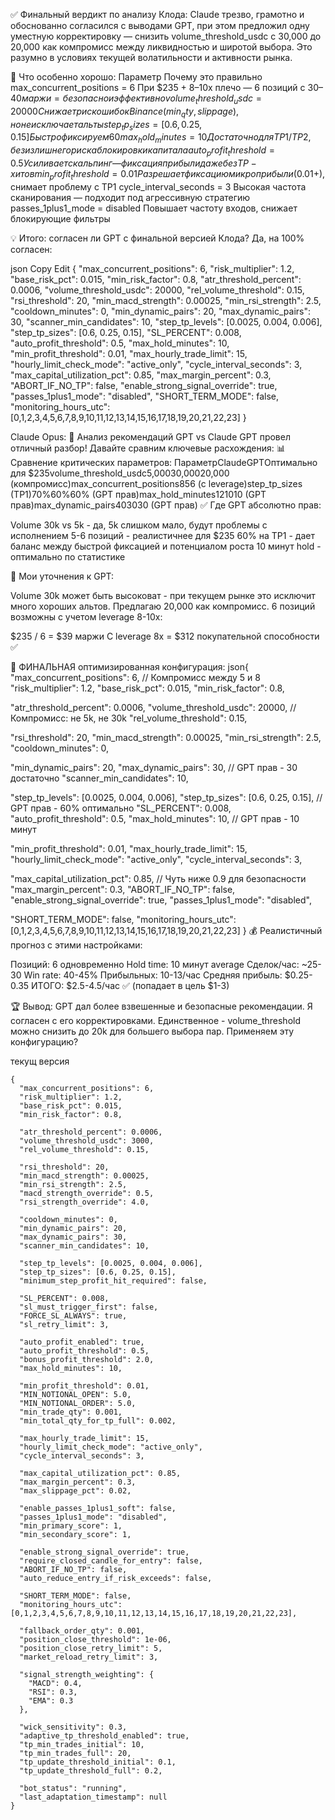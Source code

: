 ✅ Финальный вердикт по анализу Клода:
Claude трезво, грамотно и обоснованно согласился с выводами GPT, при этом предложил одну уместную корректировку — снизить volume_threshold_usdc с 30,000 до 20,000 как компромисс между ликвидностью и широтой выбора. Это разумно в условиях текущей волатильности и активности рынка.

📌 Что особенно хорошо:
Параметр Почему это правильно
max_concurrent_positions = 6 При $235 + 8–10x плечо — 6 позиций с $30–40 маржи = безопасно и эффективно
volume_threshold_usdc = 20000 Снижает риск ошибок Binance (min_qty, slippage), но не исключает альты
step_tp_sizes = [0.6, 0.25, 0.15] Быстро фиксируем 60%, но оставляем шанс на TP2/TP3
max_hold_minutes = 10 Достаточно для TP1/TP2, без излишнего риска блокировки капитала
auto_profit_threshold = 0.5 Усиливает скальпинг — фиксация прибыли даже без TP-хитов
min_profit_threshold = 0.01 Разрешает фиксацию микроприбыли ($0.01+), снимает проблему с TP1
cycle_interval_seconds = 3 Высокая частота сканирования — подходит под агрессивную стратегию
passes_1plus1_mode = disabled Повышает частоту входов, снижает блокирующие фильтры

💡 Итого: согласен ли GPT с финальной версией Клода?
Да, на 100% согласен:

json
Copy
Edit
{
"max_concurrent_positions": 6,
"risk_multiplier": 1.2,
"base_risk_pct": 0.015,
"min_risk_factor": 0.8,
"atr_threshold_percent": 0.0006,
"volume_threshold_usdc": 20000,
"rel_volume_threshold": 0.15,
"rsi_threshold": 20,
"min_macd_strength": 0.00025,
"min_rsi_strength": 2.5,
"cooldown_minutes": 0,
"min_dynamic_pairs": 20,
"max_dynamic_pairs": 30,
"scanner_min_candidates": 10,
"step_tp_levels": [0.0025, 0.004, 0.006],
"step_tp_sizes": [0.6, 0.25, 0.15],
"SL_PERCENT": 0.008,
"auto_profit_threshold": 0.5,
"max_hold_minutes": 10,
"min_profit_threshold": 0.01,
"max_hourly_trade_limit": 15,
"hourly_limit_check_mode": "active_only",
"cycle_interval_seconds": 3,
"max_capital_utilization_pct": 0.85,
"max_margin_percent": 0.3,
"ABORT_IF_NO_TP": false,
"enable_strong_signal_override": true,
"passes_1plus1_mode": "disabled",
"SHORT_TERM_MODE": false,
"monitoring_hours_utc": [0,1,2,3,4,5,6,7,8,9,10,11,12,13,14,15,16,17,18,19,20,21,22,23]
}

Claude Opus:
🎯 Анализ рекомендаций GPT vs Claude
GPT провел отличный разбор! Давайте сравним ключевые расхождения:
📊 Сравнение критических параметров:
ПараметрClaudeGPTОптимально для $235volume_threshold_usdc5,00030,00020,000 (компромисс)max_concurrent_positions856 (с leverage)step_tp_sizes (TP1)70%60%60% (GPT прав)max_hold_minutes121010 (GPT прав)max_dynamic_pairs403030 (GPT прав)
✅ Где GPT абсолютно прав:

Volume 30k vs 5k - да, 5k слишком мало, будут проблемы с исполнением
5-6 позиций - реалистичнее для $235
60% на TP1 - дает баланс между быстрой фиксацией и потенциалом роста
10 минут hold - оптимально по статистике

🤔 Мои уточнения к GPT:

Volume 30k может быть высоковат - при текущем рынке это исключит много хороших альтов. Предлагаю 20,000 как компромисс.
6 позиций возможны с учетом leverage 8-10x:

$235 / 6 = $39 маржи
С leverage 8x = $312 покупательной способности ✅

🎯 ФИНАЛЬНАЯ оптимизированная конфигурация:
json{
"max_concurrent_positions": 6, // Компромисс между 5 и 8
"risk_multiplier": 1.2,
"base_risk_pct": 0.015,
"min_risk_factor": 0.8,

"atr_threshold_percent": 0.0006,
"volume_threshold_usdc": 20000, // Компромисс: не 5k, не 30k
"rel_volume_threshold": 0.15,

"rsi_threshold": 20,
"min_macd_strength": 0.00025,
"min_rsi_strength": 2.5,
"cooldown_minutes": 0,

"min_dynamic_pairs": 20,
"max_dynamic_pairs": 30, // GPT прав - 30 достаточно
"scanner_min_candidates": 10,

"step_tp_levels": [0.0025, 0.004, 0.006],
"step_tp_sizes": [0.6, 0.25, 0.15], // GPT прав - 60% оптимально
"SL_PERCENT": 0.008,
"auto_profit_threshold": 0.5,
"max_hold_minutes": 10, // GPT прав - 10 минут

"min_profit_threshold": 0.01,
"max_hourly_trade_limit": 15,
"hourly_limit_check_mode": "active_only",
"cycle_interval_seconds": 3,

"max_capital_utilization_pct": 0.85, // Чуть ниже 0.9 для безопасности
"max_margin_percent": 0.3,
"ABORT_IF_NO_TP": false,
"enable_strong_signal_override": true,
"passes_1plus1_mode": "disabled",

"SHORT_TERM_MODE": false,
"monitoring_hours_utc": [0,1,2,3,4,5,6,7,8,9,10,11,12,13,14,15,16,17,18,19,20,21,22,23]
}
💰 Реалистичный прогноз с этими настройками:

Позиций: 6 одновременно
Hold time: 10 минут average
Сделок/час: ~25-30
Win rate: 40-45%
Прибыльных: 10-13/час
Средняя прибыль: $0.25-0.35
ИТОГО: $2.5-4.5/час ✅ (попадает в цель $1-3)

🏆 Вывод:
GPT дал более взвешенные и безопасные рекомендации. Я согласен с его корректировками. Единственное - volume_threshold можно снизить до 20k для большего выбора пар.
Применяем эту конфигурацию?

текущ версия

```
{
  "max_concurrent_positions": 6,
  "risk_multiplier": 1.2,
  "base_risk_pct": 0.015,
  "min_risk_factor": 0.8,

  "atr_threshold_percent": 0.0006,
  "volume_threshold_usdc": 3000,
  "rel_volume_threshold": 0.15,

  "rsi_threshold": 20,
  "min_macd_strength": 0.00025,
  "min_rsi_strength": 2.5,
  "macd_strength_override": 0.5,
  "rsi_strength_override": 4.0,

  "cooldown_minutes": 0,
  "min_dynamic_pairs": 20,
  "max_dynamic_pairs": 30,
  "scanner_min_candidates": 10,

  "step_tp_levels": [0.0025, 0.004, 0.006],
  "step_tp_sizes": [0.6, 0.25, 0.15],
  "minimum_step_profit_hit_required": false,

  "SL_PERCENT": 0.008,
  "sl_must_trigger_first": false,
  "FORCE_SL_ALWAYS": true,
  "sl_retry_limit": 3,

  "auto_profit_enabled": true,
  "auto_profit_threshold": 0.5,
  "bonus_profit_threshold": 2.0,
  "max_hold_minutes": 10,

  "min_profit_threshold": 0.01,
  "MIN_NOTIONAL_OPEN": 5.0,
  "MIN_NOTIONAL_ORDER": 5.0,
  "min_trade_qty": 0.001,
  "min_total_qty_for_tp_full": 0.002,

  "max_hourly_trade_limit": 15,
  "hourly_limit_check_mode": "active_only",
  "cycle_interval_seconds": 3,

  "max_capital_utilization_pct": 0.85,
  "max_margin_percent": 0.3,
  "max_slippage_pct": 0.02,

  "enable_passes_1plus1_soft": false,
  "passes_1plus1_mode": "disabled",
  "min_primary_score": 1,
  "min_secondary_score": 1,

  "enable_strong_signal_override": true,
  "require_closed_candle_for_entry": false,
  "ABORT_IF_NO_TP": false,
  "auto_reduce_entry_if_risk_exceeds": false,

  "SHORT_TERM_MODE": false,
  "monitoring_hours_utc": [0,1,2,3,4,5,6,7,8,9,10,11,12,13,14,15,16,17,18,19,20,21,22,23],

  "fallback_order_qty": 0.001,
  "position_close_threshold": 1e-06,
  "position_close_retry_limit": 5,
  "market_reload_retry_limit": 3,

  "signal_strength_weighting": {
    "MACD": 0.4,
    "RSI": 0.3,
    "EMA": 0.3
  },

  "wick_sensitivity": 0.3,
  "adaptive_tp_threshold_enabled": true,
  "tp_min_trades_initial": 10,
  "tp_min_trades_full": 20,
  "tp_update_threshold_initial": 0.1,
  "tp_update_threshold_full": 0.2,

  "bot_status": "running",
  "last_adaptation_timestamp": null
}

```

